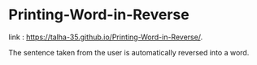 # Printing-Word-in-Reverse

link : https://talha-35.github.io/Printing-Word-in-Reverse/.

The sentence taken from the user is automatically reversed into a word.
